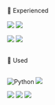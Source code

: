 <!-- 방문자 수 - hit -->
<!-- [![Hits](https://hits.seeyoufarm.com/api/count/incr/badge.svg?url=https%3A%2F%2Fgithub.com%2Fkingdomunder&count_bg=%2379C83D&title_bg=%23555555&icon=&icon_color=%23E7E7E7&title=hits&edge_flat=false)](https://hits.seeyoufarm.com) -->
<!-- 방문자 수 - hit -->

🌱 Experienced
<br>
<br>
![](http://img.shields.io/badge/-ruby-CC342D?style=for-the-badge&logo=Ruby&logoColor=white)  ![](http://img.shields.io/badge/-java-E8E8E8?style=for-the-badge&logo=Java&logoColor=red) 

![](http://img.shields.io/badge/-atom-green?style=for-the-badge&logo=Atom&logoColor=66595C)  ![](http://img.shields.io/badge/-anaconda-black?style=for-the-badge&logo=anaconda&logoColor=44A833) 

<br>
🌼 Used 
<br>
<br>

<img alt="Python" src ="https://img.shields.io/badge/Python-3776AB.svg?&style=for-the-badge&logo=Python&logoColor=yellow">      ![](http://img.shields.io/badge/-html-orange?style=for-the-badge&logo=html5&logoColor=E34F26)   
<!-- 파이썬은 Shields에서 Simple Icons의 로고가 불러와지지 않음 -->
![](http://img.shields.io/badge/-VSC-black?style=for-the-badge&logo=VisualStudioCode&logoColor=007ACC)   ![](http://img.shields.io/badge/-eclipse-E8E8E8?style=for-the-badge&logo=EclipseIDE&logoColor=2C2255)   ![](http://img.shields.io/badge/-sql_developer-00A8E1?style=for-the-badge&logo=Oracle&logoColor=F80000)


<!-- ✨  -->

<!-- [![뱃지이름](http://img.shields.io/badge/language-swift-orange&logo=로고이름&logoColor=로고색&link=링크) -->




<!--
**kingdomunder/kingdomunder** is a ✨ _special_ ✨ repository because its `README.md` (this file) appears on your GitHub profile.

Here are some ideas to get you started:

- 🔭 I’m currently working on ...
- 🌱 I’m currently learning ...
- 👯 I’m looking to collaborate on ...
- 🤔 I’m looking for help with ...
- 💬 Ask me about ...
- 📫 How to reach me: ...
- 😄 Pronouns: ...
- ⚡ Fun fact: ...
-->
